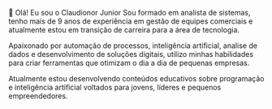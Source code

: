 👋 Olá! Eu sou o Claudionor Junior
Sou formado em analista de sistemas, tenho mais de 9 anos de experiência em gestão de equipes comerciais e atualmente estou em transição de carreira para a área de tecnologia.

Apaixonado por automação de processos, inteligência artificial, analise de dados e desenvolvimento de soluções digitais, 
utilizo minhas habilidades para criar ferramentas que otimizam o dia a dia de pequenas empresas.

Atualmente estou desenvolvendo conteúdos educativos sobre programação e inteligência artificial voltados para jovens, líderes e pequenos empreendedores.
